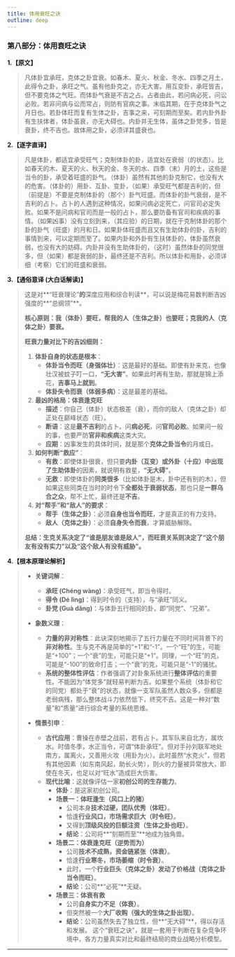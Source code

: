 ```yaml
---
title: 体用衰旺之诀
outline: deep
---
```

  
### **第八部分：体用衰旺之诀**

**1.【原文】**
> 凡体卦宜承旺，克体之卦宜衰。如春木、夏火、秋金、冬水、四季之月土，此得令之卦，承旺之气。虽有他卦克之，亦无大害。用互变卦，承旺皆吉，但不要克体之气旺。而体卦气衰是不吉之占。占者由此，若问病必死，问讼必败。若非问病与讼而常占，则防有官病之事。末临其期，在于克体卦气之月日也。若卦体旺而复有生体之卦，吉事之来，可刻期而至矣。若内卦外卦有生扶体者，体卦虽衰，亦无大碍也。内卦并无生体，虽体之卦党多，皆是衰卦，终不吉也。故体用之卦，必须详其盛衰也。

**2.【逐字直译】**
> 凡是体卦，都适宜承受旺气；克制体卦的卦，适宜处在衰弱（的状态）。比如春天的木、夏天的火、秋天的金、冬天的水、四季（末）月的土，这些是当令的卦，承受着旺盛的卦气。（体卦）虽然有其他的卦克制它，也没有大的危害。（体卦的）用卦、互卦、变卦，（如果）承受旺气都是吉利的，但（前提是）不要是克制体卦的（那个）卦气旺盛。而体卦的卦气衰弱，是不吉利的占卜。占卜的人遇到这种情况，如果问病必定死亡，问官司必定失败。如果不是问病和官司而是一般的占卜，那么要防备有官司和疾病的事情。（如果凶事）没有立刻到来，（其应验）的日期，就在于克制体卦的那个卦的卦气（旺盛）的月和日。如果卦体旺盛而且又有生助体卦的卦，吉利的事情到来，可以定期而至了。如果内卦和外卦有生扶体卦的，体卦虽然衰弱，也没有大的妨碍。内卦并没有生助体卦的，（这时）虽然体卦的同党很多，但（如果）都是衰弱的卦，最终还是不吉利。所以体卦和用卦，必须详细（考察）它们的旺盛和衰弱。

**3.【通俗意译 (大白话解读)】**
> 这是对**“旺衰理论”**的**深度应用和综合判读**，可以说是梅花易数判断吉凶强度的**“总纲领”**。
> 
> **核心原则：我（体卦）要旺，帮我的人（生体之卦）也要旺；克我的人（克体之卦）要衰。**
> 
> **旺衰力量对比下的吉凶细则：**
> 
> 1.  **体卦自身的状态是根本**：
>     *   **体卦当令而旺（身强体壮）**：这是最好的基础。即使有卦来克，也像壮汉被蚊子叮一口，**“无大害”**。如果此时再有生助，那就是锦上添花，**吉事马上就到**。
>     *   **体卦失令而衰（体弱多病）**：这是最差的基础。
> 2.  **最凶的格局：体衰逢克旺**
>     *   **描述**：你自己（体卦）状态极差（衰），而你的敌人（克体之卦）却正处在巅峰状态（旺）。
>     *   **断语**：这是**最不吉利**的占卜。问**病必死**，问**官司必败**。如果问一般的事，也要严防**官非和疾病**这类大灾。
>     *   **应期**：凶事发生的具体时间，就是那个**克体之卦当令**的月或日。
> 3.  **如何判断“救应”**：
>     *   **有救**：即使体卦很衰，但只要**内卦（互变）或外卦（十应）**中出现了**生助体卦**的因素，就说明有救星，**“无大碍”**。
>     *   **无救**：即使体卦的**同类很多**（比如体卦是木，卦中还有别的木），但如果这些同类在当时的时令下**全都处于衰弱状态**，那也只是**一群乌合之众**，帮不上忙，最终还是**不吉**。
> 4.  **对“帮手”和“敌人”的要求**：
>     *   **帮手（生体之卦）**：必须**自身也当令而旺**，才是真正的有力支持。
>     *   **敌人（克体之卦）**：必须**自身失令而衰**，才算威胁解除。
> 
> **总结：生克关系决定了“谁是朋友谁是敌人”，而旺衰关系则决定了“这个朋友有没有实力”以及“这个敌人有没有威胁”。**

**4.【根本原理论解析】**
> *   **关键词解**：
>     *   **承旺 (Chéng wàng)**：承受旺气，即当令得时。
>     *   **得令 (Dé lìng)**：得到时令的（支持），与“承旺”同义。
>     *   **卦党 (Guà dǎng)**：与体卦五行相同的卦，即“同党”、“兄弟”。
> 
> *   **象数义理**：
>     *   **力量的非对称性**：此诀深刻地揭示了五行力量在不同时间背景下的**非对称性**。生与克不再是简单的“+1”和“-1”。一个“旺”的生，可能是“+100”；一个“衰”的生，可能只是“+1”。同理，一个“旺”的克，可能是“-100”的致命打击；一个“衰”的克，可能只是“-1”的骚扰。
>     *   **系统的整体性评估**：作者强调了对卦象系统进行**整体评估**的重要性。不能因为“体党多”就轻易判断为吉。如果整个系统（体卦和它的同党）都处于“衰”的状态，就像一支军队虽然人数众多，但都是老弱病残，那么整体战斗力依然低下，终究不吉。这是一种对“数量”和“质量”进行综合考量的系统思维。
> 
> *   **情景引申**：
>     *   **古代应用**：曹操在赤壁之战前，若有占卜。其军队来自北方，属坎水。时值冬季，水正当令，可谓“体卦承旺”。但对手孙刘联军地处南方，属离火，又善用火攻（用卦为火）。此时虽然“水克火”，但若有其他因素（如东南风起，助长火势），则火的力量被异常放大，即使在冬天，也足以对“旺水”造成巨大伤害。
>     *   **现代比喻**：这就像评估一家**初创公司的生存能力**。
>         *   **体卦**：是这家初创公司。
>         *   **场景一：体旺逢生（风口上的猪）**
>             *   公司本身**技术过硬，团队优秀（体旺）**。
>             *   恰逢**行业风口，市场需求巨大（时令旺）**。
>             *   又得到**顶级风投的巨额注资（生体之卦也旺）**。
>             *   **结论**：公司将**“刻期而至”**地成为独角兽。
>         *   **场景二：体衰逢克旺（逆势而为）**
>             *   公司**技术不成熟，资金链紧张（体衰）**。
>             *   恰逢**行业寒冬，市场萎缩（时令衰）**。
>             *   此时，一个**行业巨头（克体之卦）**发动了**价格战（克体之卦当令而旺）**。
>             *   **结论**：公司**“必死”**无疑。
>         *   **场景三：体衰有救**
>             *   公司**自身实力不足（体衰）**。
>             *   但突然被一个**大厂收购（强大的生体之卦出现）**。
>             *   **结论**：公司虽然失去了独立性，但**“无大碍”**，得以存活和发展。
>             这个“衰旺之诀”，就是一套用于判断在复杂竞争环境中，各方力量真实对比和最终结局的商业战略分析模型。

---
